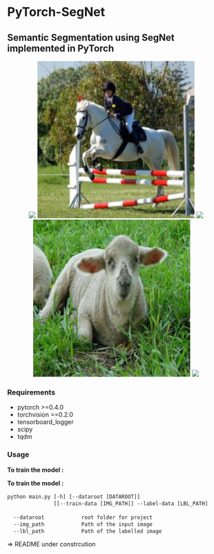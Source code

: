# PyTorch-SegNet
## Semantic Segmentation using SegNet implemented in PyTorch

<p align="center">
<a href="https://www.youtube.com/watch?v=iXh9aCK3ubs" target="_blank"><img src="https://i.imgur.com/agvJOPF.gif" width="364"/></a>
<img src="images/i_3.jpg" width="364"/></a>
<img src="images/ss3.jpg" width="364"/></a>
<img src="images/i_5.jpg" width="364"/></a>
<img src="images/ss5.jpg" width="364"/></a>
</p>


### Requirements

* pytorch >=0.4.0
* torchvision ==0.2.0
* tensorboard_logger
* scipy
* tqdm

### Usage

**To train the model :**

**To train the model :**

```
python main.py [-h] [--dataroot [DATAROOT]]
               [[--train-data [IMG_PATH]] --label-data [LBL_PATH]
 
  --dataroot            root folder for project
  --img_path            Path of the input image
  --lbl_path            Path of the labelled image
```

=> README under constrcution